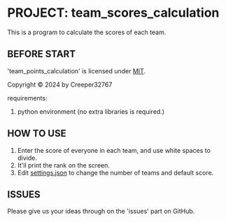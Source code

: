 # PROJECT: team_scores_calculation

This is a program to calculate the scores of each team.

## BEFORE START

'team_points_calculation' is licensed under [MIT](./LICENSE).

Copyright © 2024 by Creeper32767

requirements:

1. python environment (no extra libraries is required.)

## HOW TO USE

1. Enter the score of everyone in each team, and use white spaces to divide.
2. It'll print the rank on the screen.
3. Edit [settings.json](./settings.json) to change the number of teams and default score.

## ISSUES

Please give us your ideas through on the 'issues' part on GitHub.
